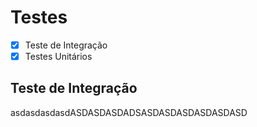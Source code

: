 # Testes
- [x] Teste de Integração
- [x] Testes Unitários

## Teste de Integração
asdasdasdasdASDASDASDADSASDASDASDASDASDASD